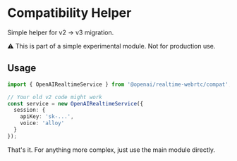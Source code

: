 # Compatibility Helper

Simple helper for v2 → v3 migration. 

⚠️ This is part of a simple experimental module. Not for production use.

## Usage

```typescript
import { OpenAIRealtimeService } from '@openai/realtime-webrtc/compat';

// Your old v2 code might work
const service = new OpenAIRealtimeService({
  session: {
    apiKey: 'sk-...',
    voice: 'alloy'
  }
});
```

That's it. For anything more complex, just use the main module directly.